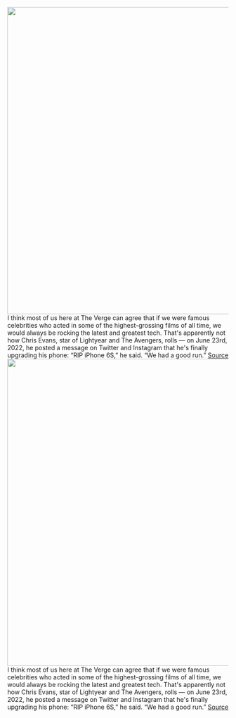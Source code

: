 <img src='https://cdn.vox-cdn.com/thumbor/6iD5Y1TsFzPApFFfQeik_j6ArYY=/0x0:750x938/1200x800/filters:focal(288x248:408x368)/cdn.vox-cdn.com/uploads/chorus_image/image/71013293/289919621_1057915421597462_3331485183973963584_n.0.jpg' width='700px' /><br/>
I think most of us here at The Verge can agree that if we were famous celebrities who acted in some of the highest-grossing films of all time, we would always be rocking the latest and greatest tech. That's apparently not how Chris Evans, star of Lightyear and The Avengers, rolls — on June 23rd, 2022, he posted a message on Twitter and Instagram that he's finally upgrading his phone: “RIP iPhone 6S,” he said. “We had a good run.”
<a href='https://www.theverge.com/2022/6/24/23181821/chris-evans-iphone-6s-ios-16-upgrade-iphone-13-pro'> Source <a/><img src='https://cdn.vox-cdn.com/thumbor/6iD5Y1TsFzPApFFfQeik_j6ArYY=/0x0:750x938/1200x800/filters:focal(288x248:408x368)/cdn.vox-cdn.com/uploads/chorus_image/image/71013293/289919621_1057915421597462_3331485183973963584_n.0.jpg' width='700px' /><br/>
I think most of us here at The Verge can agree that if we were famous celebrities who acted in some of the highest-grossing films of all time, we would always be rocking the latest and greatest tech. That's apparently not how Chris Evans, star of Lightyear and The Avengers, rolls — on June 23rd, 2022, he posted a message on Twitter and Instagram that he's finally upgrading his phone: “RIP iPhone 6S,” he said. “We had a good run.”
<a href='https://www.theverge.com/2022/6/24/23181821/chris-evans-iphone-6s-ios-16-upgrade-iphone-13-pro'> Source <a/>